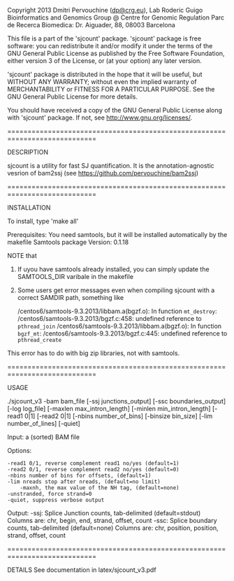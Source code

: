 Copyright 2013 Dmitri Pervouchine (dp@crg.eu), Lab Roderic Guigo
Bioinformatics and Genomics Group @ Centre for Genomic Regulation 
Parc de Recerca Biomedica: Dr. Aiguader, 88, 08003 Barcelona

This file is a part of the 'sjcount' package. 
'sjcount' package is free software: you can redistribute it and/or modify
it under the terms of the GNU General Public License as published by
the Free Software Foundation, either version 3 of the License, or
(at your option) any later version.

'sjcount' package is distributed in the hope that it will be useful,
but WITHOUT ANY WARRANTY; without even the implied warranty of
MERCHANTABILITY or FITNESS FOR A PARTICULAR PURPOSE.  See the
GNU General Public License for more details.

You should have received a copy of the GNU General Public License 
along with 'sjcount' package.  If not, see <http://www.gnu.org/licenses/>.

============================================================================

DESCRIPTION

sjcount is a utility for fast SJ quantification. It is the annotation-agnostic 
vesrion of bam2ssj (see https://github.com/pervouchine/bam2ssj)

============================================================================

INSTALLATION

To install, type 'make all'

Prerequisites:
	You need samtools, but it will be installed automatically by the makefile
	Samtools package Version: 0.1.18

NOTE that

1.	If uyou have samtools already installed, you can simply update the SAMTOOLS_DIR varibale in the makefile

2.	Some users get error messages even when compiling sjcount with a correct SAMDIR path, something like

	/centos6/samtools-9.3.2013/libbam.a(bgzf.o): In function `mt_destroy`:
	/centos6/samtools-9.3.2013/bgzf.c:458: undefined reference to `pthread_join`
	/centos6/samtools-9.3.2013/libbam.a(bgzf.o): In function `bgzf_mt`:
	/centos6/samtools-9.3.2013/bgzf.c:445: undefined reference to `pthread_create`

This error has to do with big zip libraries, not with samtools. 

============================================================================

USAGE

 ./sjcount_v3 -bam bam_file [-ssj junctions_output] [-ssc boundaries_output] [-log log_file] [-maxlen max_intron_length] [-minlen min_intron_length] [-read1 0|1] [-read2 0|1] [-nbins number_of_bins] [-binsize bin_size] [-lim number_of_lines] [-quiet]

Input:   a (sorted) BAM file

Options:

	-read1 0/1, reverse complement read1 no/yes (default=1)
	-read2 0/1, reverse complement read2 no/yes (default=0)
	-nbins number of bins for offsets, (default=1)
	-lim nreads stop after nreads, (default=no limit)
        -maxnh, the max value of the NH tag, (default=none)
	-unstranded, force strand=0
	-quiet, suppress verbose output

Output:	-ssj: Splice Junction counts, tab-delimited  (default=stdout)
	Columns are: chr, begin, end, strand, offset, count
	-ssc: Splice boundary counts, tab-delimited  (default=none)
	Columns are: chr, position, position, strand, offset, count

============================================================================

DETAILS
	See documentation in latex/sjcount_v3.pdf
